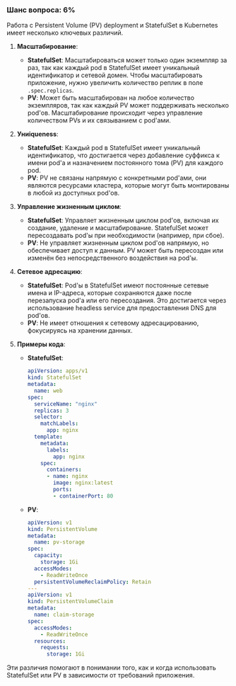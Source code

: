 ### Шанс вопроса: 6%

Работа с Persistent Volume (PV) deployment и StatefulSet в Kubernetes имеет несколько ключевых различий. 

1. **Масштабирование**: 
   - **StatefulSet**: Масштабироваться может только один экземпляр за раз, так как каждый pod в StatefulSet имеет уникальный идентификатор и сетевой домен. Чтобы масштабировать приложение, нужно увеличить количество реплик в поле `.spec.replicas`.
   - **PV**: Может быть масштабирован на любое количество экземпляров, так как каждый PV может поддерживать несколько pod'ов. Масштабирование происходит через управление количеством PVs и их связыванием с pod'ами.

2. **Униiqueness**: 
   - **StatefulSet**: Каждый pod в StatefulSet имеет уникальный идентификатор, что достигается через добавление суффикса к имени pod'а и назначением постоянного тома (PV) для каждого pod.
   - **PV**: PV не связаны напрямую с конкретными pod'ами, они являются ресурсами кластера, которые могут быть монтированы в любой из доступных pod'ов.

3. **Управление жизненным циклом**: 
   - **StatefulSet**: Управляет жизненным циклом pod'ов, включая их создание, удаление и масштабирование. StatefulSet может пересоздавать pod'ы при необходимости (например, при сбое).
   - **PV**: Не управляет жизненным циклом pod'ов напрямую, но обеспечивает доступ к данным. PV может быть пересоздан или изменён без непосредственного воздействия на pod'ы.

4. **Сетевое адресацию**: 
   - **StatefulSet**: Pod'ы в StatefulSet имеют постоянные сетевые имена и IP-адреса, которые сохраняются даже после перезапуска pod'а или его пересоздания. Это достигается через использование headless service для предоставления DNS для pod'ов.
   - **PV**: Не имеет отношения к сетевому адресацированию, фокусируясь на хранении данных.

5. **Примеры кода**: 
   - **StatefulSet**:
     ```yaml
     apiVersion: apps/v1
     kind: StatefulSet
     metadata:
       name: web
     spec:
       serviceName: "nginx"
       replicas: 3
       selector:
         matchLabels:
           app: nginx
       template:
         metadata:
           labels:
             app: nginx
         spec:
           containers:
           - name: nginx
             image: nginx:latest
             ports:
             - containerPort: 80
     ```
   - **PV**:
     ```yaml
     apiVersion: v1
     kind: PersistentVolume
     metadata:
       name: pv-storage
     spec:
       capacity:
         storage: 1Gi
       accessModes:
         - ReadWriteOnce
       persistentVolumeReclaimPolicy: Retain
     ---
     apiVersion: v1
     kind: PersistentVolumeClaim
     metadata:
       name: claim-storage
     spec:
       accessModes:
         - ReadWriteOnce
       resources:
         requests:
           storage: 1Gi
     ```

Эти различия помогают в понимании того, как и когда использовать StatefulSet или PV в зависимости от требований приложения.